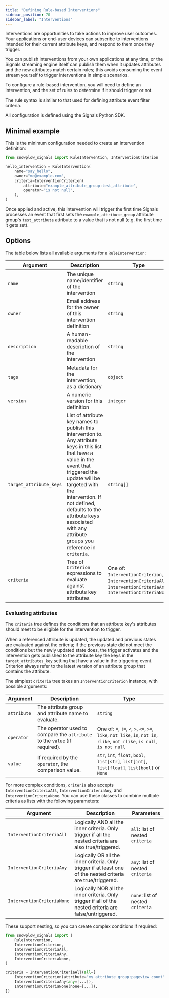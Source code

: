 ```yaml
---
title: "Defining Rule-based Interventions"
sidebar_position: 70
sidebar_label: "Interventions"
---
```


Interventions are opportunities to take actions to improve user outcomes.
Your applications or end-user devices can subscribe to interventions intended for their current attribute keys, and respond to them once they trigger.

You can publish interventions from your own applications at any time, or the Signals streaming engine itself can publish them when it updates attributes and the new attributes match certain rules; this avoids consuming the event stream yourself to trigger interventions in simple scenarios.

To configure a rule-based intervention, you will need to define an intervention, and the set of rules to determine if it should trigger or not.

The rule syntax is similar to that used for defining attribute event filter criteria.

All configuration is defined using the Signals Python SDK.

## Minimal example

This is the minimum configuration needed to create an intervention definition:

```python
from snowplow_signals import RuleIntervention, InterventionCriterion

hello_intervention = RuleIntervention(
    name="say_hello",
    owner="me@example.com",
    criteria=InterventionCriterion(
        attribute="example_attribute_group:test_attribute",
        operator="is not null",
    ),
)
```

Once applied and active, this intervention will trigger the first time Signals processes an event that first sets the `example_attribute_group` attribute group's `test_attribute` attribute to a value that is not null (e.g. the first time it gets set).

## Options

The table below lists all available arguments for a `RuleIntervention`:

| Argument | Description | Type | Required? |
| --- | --- | --- | --- |
| `name` | The unique name/identifier of the intervention | `string` | ✅ |
| `owner` | Email address for the owner of this intervention definition | `string` | ✅ |
| `description` | A human-readable description of the intervention | `string` | ❌ |
| `tags` | Metadata for the intervention, as a dictionary | `object` | ❌ |
| `version` | A numeric version for this definition | `integer` | ❌ |
| `target_attribute_keys` | List of attribute key names to publish this intervention to. Any attribute keys in this list that have a value in the event that triggered the update will be targeted with the intervention. If not defined, defaults to the attribute keys associated with any attribute groups you reference in `criteria`. | `string[]` | ❌ |
| `criteria` | Tree of `Criterion` expressions to evaluate against attribute key attributes | One of: `InterventionCriterion`, `InterventionCriteriaAll`, `InterventionCriteriaAny`, `InterventionCriteriaNone` | ✅ |

### Evaluating attributes

The `criteria` tree defines the conditions that an attribute key's attributes should meet to be eligible for the intervention to trigger.

When a referenced attribute is updated, the updated and previous states are evaluated against the criteria; if the previous state did not meet the conditions but the newly updated state does, the trigger activates and the intervention gets published to the attribute key the keys in the `target_attributes_key` setting that have a value in the triggering event.
Criterion always refer to the latest version of an attribute group that contains the attribute.

The simplest `criteria` tree takes an `InterventionCriterion` instance, with possible arguments:

| Argument | Description | Type |
| --- | --- | --- |
| `attribute` | The attribute group and attribute name to evaluate. | `string` |
| `operator` | The operator used to compare the `attribute` to the `value` (if required). | One of: `=`, `!=`, `<`, `>`, `<=`, `>=`, `like`, `not like`, `in`, `not in`, `rlike`, `not rlike`, `is null`, `is not null` |
| `value` | If required by the `operator`, the comparison value. | `str`, `int`, `float`, `bool`, `list[str]`, `list[int]`, `list[float]`, `list[bool]` or `None` |

For more complex conditions, `criteria` also accepts `InterventionCriteriaAll`, `InterventionCriteriaAny`, and `InterventionCriteriaNone`.
You can use these classes to combine multiple criteria as lists with the following parameters:

| Argument | Description | Parameters |
| --- | --- | --- |
| `InterventionCriteriaAll` | Logically AND all the inner criteria. Only trigger if all the nested criteria are also true/triggered. | `all`: list of nested `criteria` |
| `InterventionCriteriaAny` | Logically OR all the inner criteria. Only trigger if at least one of the nested criteria are true/triggered. | `any`: list of nested `criteria` |
| `InterventionCriteriaNone` | Logically NOR all the inner criteria. Only trigger if all of the nested criteria are false/untriggered. | `none`: list of nested `criteria` |

These support nesting, so you can create complex conditions if required:

```python
from snowplow_signals import (
    RuleIntervention,
    InterventionCriterion,
    InterventionCriteriaAll,
    InterventionCriteriaAny,
    InterventionCriteriaNone,
)

criteria = InterventionCriteriaAll(all=[
    InterventionCriterion(attribute="my_attribute_group:pageview_count", operator=">=", value=3),
    InterventionCriteriaAny(any=[...]),
    InterventionCriteriaNone(none=[...]),
])
```
